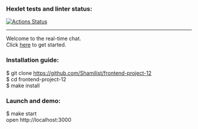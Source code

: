 ### Hexlet tests and linter status:
[![Actions Status](https://github.com/Shamilist/frontend-project-12/workflows/hexlet-check/badge.svg)](https://github.com/Shamilist/frontend-project-12/actions)
____

Welcome to the real-time chat.   
Сlick [here](https://mychat.up.railway.app/) to get started.



### Installation guide:

$ git clone https://github.com/Shamilist/frontend-project-12     
$ cd frontend-project-12    
$ make install


### Launch and demo:

$ make start   
open http://localhost:3000
